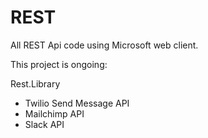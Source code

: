# REST
All REST Api code using Microsoft web client.

This project is ongoing:

Rest.Library

 * Twilio Send Message API
 * Mailchimp API
 * Slack API
 
